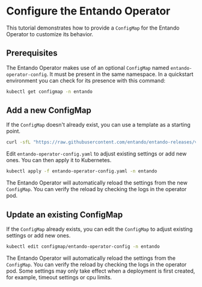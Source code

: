 # Configure the Entando Operator
This tutorial demonstrates how to provide a ```ConfigMap``` for the Entando Operator to customize its behavior.

## Prerequisites
The Entando Operator makes use of an optional ```ConfigMap``` named ```entando-operator-config```. It must be present in the same namespace. In a quickstart environment you can check for its presence with this command:
```sh
kubectl get configmap -n entando
```

## Add a new ConfigMap
If the ```ConfigMap``` doesn't already exist, you can use a template as a starting point.
```sh
curl -sfL "https://raw.githubusercontent.com/entando/entando-releases/v7.0.0/dist/ge-1-1-6/samples/entando-operator-config.yaml"
```

Edit ```entando-operator-config.yaml``` to adjust existing settings or add new ones. You can then apply it to Kubernetes.

```sh
kubectl apply -f entando-operator-config.yaml -n entando
```

The Entando Operator will automatically reload the settings from the new ```ConfigMap```. You can verify the reload by checking the logs in the operator pod.

## Update an existing ConfigMap
If the ```ConfigMap``` already exists, you can edit the ```ConfigMap``` to adjust existing settings or add new ones.
```sh 
kubectl edit configmap/entando-operator-config -n entando
```

The Entando Operator will automatically reload the settings from the ```ConfigMap```. You can verify the reload by checking the logs in the operator pod. Some settings may only take effect when a deployment is first created, for example, timeout settings or cpu limits.


